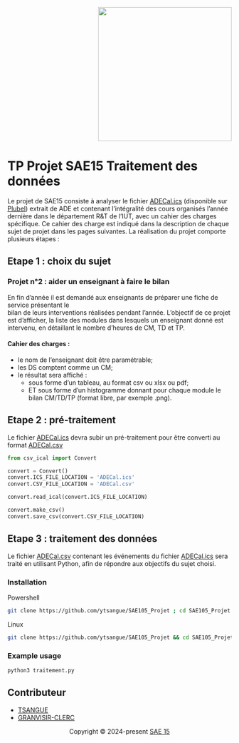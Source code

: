 <p align="right">
   <img src="https://www.hostblog.fr/wp-content/uploads/2021/06/dut-reseaux-telecommunication-840x400.jpg" width="300"" />
</p>

# TP Projet SAE15 Traitement des données                                   

 Le projet de SAE15 consiste à analyser le fichier [ADECal.ics](https://github.com/ytsangue/SAE105_Projet/blob/main/ADECal/ADECal.ics) 
 (disponible sur [Plubel](https://plubel-prod.u-bourgogne.fr/course/view.php?id=5152)) extrait de ADE et contenant l’intégralité des cours organisés l’année dernière dans le département
R&T de l’IUT, avec un cahier des charges spécifique. Ce cahier des charge est indiqué dans la description de chaque sujet de projet dans les pages suivantes.
La réalisation du projet comporte plusieurs étapes :  

## Etape 1 : choix du sujet
### Projet n°2 : aider un enseignant à faire le bilan  
   
En fin d’année il est demandé aux enseignants de préparer une fiche de service présentant le                    
bilan de leurs interventions réalisées pendant l’année. L’objectif de ce projet est d’afficher,
la liste des modules dans lesquels un enseignant donné est intervenu, en détaillant le nombre
d’heures de CM, TD et TP.  
   
#### Cahier des charges :  
   
   - le nom de l’enseignant doit être paramétrable;  
   - les DS comptent comme un CM;  
   - le résultat sera affiché :  
       - sous forme d’un tableau, au format csv ou xlsx ou pdf;  
       - ET sous forme d’un histogramme donnant pour chaque module le bilan CM/TD/TP (format libre, par exemple .png).  

## Etape 2 : pré-traitement  

Le fichier [ADECal.ics](https://github.com/ytsangue/SAE105_Projet/blob/main/ADECal/ADECal.ics) devra subir un pré-traitement pour être converti au format [ADECal.csv](https://github.com/ytsangue/SAE105_Projet/blob/main/ADECal/ADECal.csv)

```python
from csv_ical import Convert

convert = Convert()
convert.ICS_FILE_LOCATION = 'ADECal.ics'
convert.CSV_FILE_LOCATION = 'ADECal.csv'

convert.read_ical(convert.ICS_FILE_LOCATION)

convert.make_csv()
convert.save_csv(convert.CSV_FILE_LOCATION)
```

## Etape 3 : traitement des données  

Le fichier [ADECal.csv](https://github.com/ytsangue/SAE105_Projet/blob/main/ADECal/ADECal.csv)
 contenant les événements du fichier [ADECal.ics](https://github.com/ytsangue/SAE105_Projet/blob/main/ADECal/ADECal.ics) sera traité en utilisant
Python, afin de répondre aux objectifs du sujet choisi.

### Installation

Powershell 
```sh
git clone https://github.com/ytsangue/SAE105_Projet ; cd SAE105_Projet
```
Linux
```sh
git clone https://github.com/ytsangue/SAE105_Projet && cd SAE105_Projet
```
### Example usage

```sh
python3 traitement.py
```

## Contributeur

* [TSANGUE](https://github.com/ytsangue/)
* [GRANVISIR-CLERC](https://github.com/LouisGVC)


<p align="center">
  Copyright &copy; 2024-present <a href="https://github.com/ytsangue/SAE105_Projet" target="_blank">SAE 15 </a>
</p>
